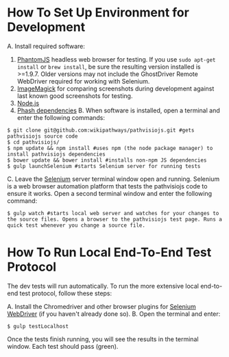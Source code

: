 # How To Set Up Environment for Development

A. Install required software:
1. [PhantomJS](http://phantomjs.org/) headless web browser for testing. If you use ```sudo apt-get install``` or ```brew install```, be sure the resulting version installed is >=1.9.7. Older versions may not include the GhostDriver Remote WebDriver required for working with Selenium.
2. [ImageMagick](http://www.imagemagick.org/) for comparing screenshots during development against last known good screenshots for testing.
3. [Node.js](http://nodejs.org/download/)
4. [Phash dependencies](https://github.com/aaronm67/node-phash)
B. When software is installed, open a terminal and enter the following commands:

```
$ git clone git@github.com:wikipathways/pathvisiojs.git #gets pathvisiojs source code
$ cd pathvisiojs/
$ npm update && npm install #uses npm (the node package manager) to install pathvisiojs dependencies
$ bower update && bower install #installs non-npm JS dependencies
$ gulp launchSelenium #starts Selenium server for running tests
```

C. Leave the [Selenium](http://docs.seleniumhq.org/) server terminal window open and running. Selenium is a web browser automation platform that tests the pathvisiojs code to ensure it works. Open a second terminal window and enter the following command:

```
$ gulp watch #starts local web server and watches for your changes to the source files. Opens a browser to the pathvisiojs test page. Runs a quick test whenever you change a source file.
```

# How To Run Local End-To-End Test Protocol

The dev tests will run automatically. To run the more extensive local end-to-end test protocol, follow these steps:

A. Install the Chromedriver and other browser plugins for [Selenium WebDriver](http://docs.seleniumhq.org/projects/webdriver/) (if you haven't already done so).
B. Open the terminal and enter:

```
$ gulp testLocalhost
```

Once the tests finish running, you will see the results in the terminal window. Each test should pass (green).
